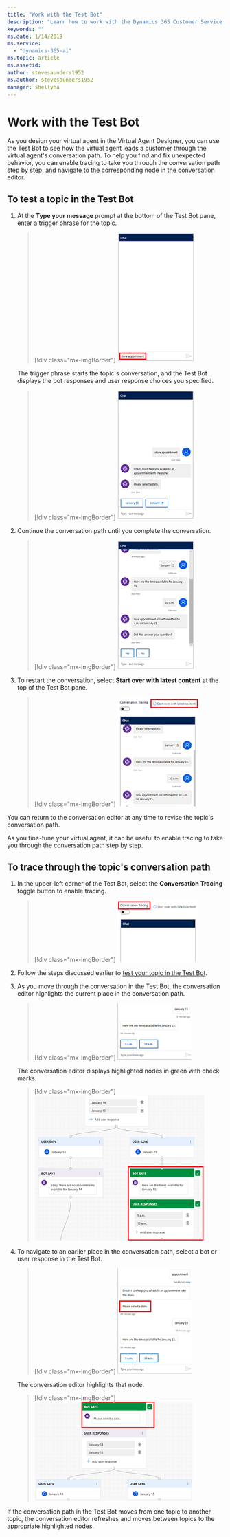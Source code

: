 ```yaml
---
title: "Work with the Test Bot"
description: "Learn how to work with the Dynamics 365 Customer Service Virtual Agent Test Bot."
keywords: ""
ms.date: 1/14/2019
ms.service:
  - "dynamics-365-ai"
ms.topic: article
ms.assetid: 
author: stevesaunders1952
ms.author: stevesaunders1952
manager: shellyha
---
```


# Work with the Test Bot

As you design your virtual agent in the Virtual Agent Designer, you can use the Test Bot to see how the virtual agent leads a customer through the virtual agent's conversation path. To help you find and fix unexpected behavior, you can enable tracing to take you through the conversation path step by step, and navigate to the corresponding node in the conversation editor.

## To test a topic in the Test Bot

1. At the **Type your message** prompt at the bottom of the Test Bot pane, enter a trigger phrase for the topic.

   > [!div class="mx-imgBorder"]
   > ![Trigger phrase](media/create-topic-20.png)
   
    The trigger phrase starts the topic's conversation, and the Test Bot displays the bot responses and user response choices you specified.

   > [!div class="mx-imgBorder"]
   > ![Start conversation](media/create-topic-21.png)

2. Continue the conversation path until you complete the conversation.

   > [!div class="mx-imgBorder"]
   > ![Complete conversation](media/create-topic-22.png)

3. To restart the conversation, select **Start over with latest content** at the top of the Test Bot pane.

   > [!div class="mx-imgBorder"]
   > ![Restart conversation](media/create-topic-23.png)

You can return to the conversation editor at any time to revise the topic's conversation path.

As you fine-tune your virtual agent, it can be useful to enable tracing to take you through the conversation path step by step.

## To trace through the topic's conversation path

1. In the upper-left corner of the Test Bot, select the **Conversation Tracing** toggle button to enable tracing.

   > [!div class="mx-imgBorder"]
   > ![Enable tracing](media/how-to-test-bot-1.png)

2. Follow the steps discussed earlier to [test your topic in the Test Bot](#to-test-a-topic-in-the-test-bot).

3. As you move through the conversation in the Test Bot, the conversation editor highlights the current place in the conversation path.

   > [!div class="mx-imgBorder"]
   > ![Test bot place](media/how-to-test-bot-2.png)

    The conversation editor displays highlighted nodes in green with check marks.

   > [!div class="mx-imgBorder"]
   > ![Conversation editor place](media/how-to-test-bot-3.png)

4. To navigate to an earlier place in the conversation path, select a bot or user response in the Test Bot.

   > [!div class="mx-imgBorder"]
   > ![Earlier place test bot](media/how-to-test-bot-4.png)

    The conversation editor highlights that node.

   > [!div class="mx-imgBorder"]
   > ![Earlier place conversation editor](media/how-to-test-bot-5.png)

If the conversation path in the Test Bot moves from one topic to another topic, the conversation editor refreshes and moves between topics to the appropriate highlighted nodes.
